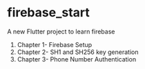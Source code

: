 # firebase_start

A new Flutter project to learn firebase
1. Chapter 1- Firebase Setup
2. Chapter 2- SH1 and SH256 key generation
3. Chapter 3- Phone Number Authentication

